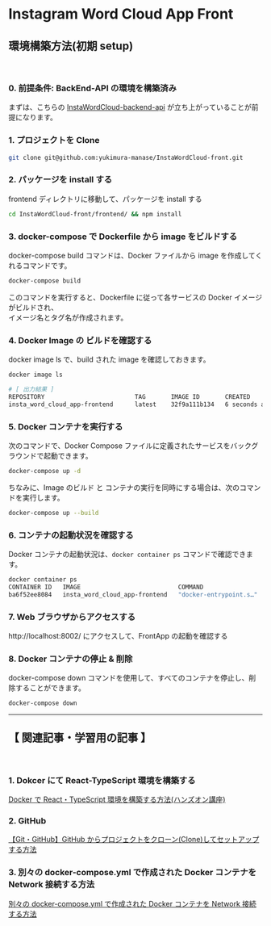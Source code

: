# Instagram Word Cloud App Front

## 環境構築方法(初期 setup)

<br>

### 0. 前提条件: BackEnd-API の環境を構築済み

まずは、こちらの
[InstaWordCloud-backend-api](https://github.com/yukimura-manase/InstaWordCloud-backend-api)
が立ち上がっていることが前提になります。
<br>

### 1. プロジェクトを Clone

```bash
git clone git@github.com:yukimura-manase/InstaWordCloud-front.git
```

### 2. パッケージを install する

frontend ディレクトリに移動して、パッケージを install する

```bash
cd InstaWordCloud-front/frontend/ && npm install
```

### 3. docker-compose で Dockerfile から image をビルドする

docker-compose build コマンドは、Docker ファイルから image を作成してくれるコマンドです。

```bash
docker-compose build
```

このコマンドを実行すると、Dockerfile に従って各サービスの Docker イメージがビルドされ、
<br/>
イメージ名とタグ名が作成されます。

### 4. Docker Image の ビルドを確認する

docker image ls で、build された image を確認しておきます。

```bash
docker image ls

# [ 出力結果 ]
REPOSITORY                         TAG       IMAGE ID       CREATED         SIZE
insta_word_cloud_app-frontend      latest    32f9a111b134   6 seconds ago   173MB
```

### 5. Docker コンテナを実行する

次のコマンドで、Docker Compose ファイルに定義されたサービスをバックグラウンドで起動できます。

```bash
docker-compose up -d
```

ちなみに、Image のビルド と コンテナの実行を同時にする場合は、次のコマンドを実行します。

```bash
docker-compose up --build
```

### 6. コンテナの起動状況を確認する

Docker コンテナの起動状況は、`docker container ps` コマンドで確認できます。

```bash
docker container ps
CONTAINER ID   IMAGE                           COMMAND                  CREATED          STATUS          PORTS                               NAMES
ba6f52ee8084   insta_word_cloud_app-frontend   "docker-entrypoint.s…"   7 seconds ago    Up 5 seconds    0.0.0.0:8000->3000/tcp              insta_word_cloud_app-frontend-1
```

### 7. Web ブラウザからアクセスする

http://localhost:8002/ にアクセスして、FrontApp の起動を確認する

### 8. Docker コンテナの停止 & 削除

docker-compose down コマンドを使用して、すべてのコンテナを停止し、削除することができます。

```bash
docker-compose down
```

---

## 【 関連記事・学習用の記事 】

<br>

### 1. Dokcer にて React-TypeScript 環境を構築する

[Docker で React・TypeScript 環境を構築する方法(ハンズオン講座)](https://masanyon.com/docker-react-typescript-env/)

### 2. GitHub

[【Git・GitHub】GitHub からプロジェクトをクローン(Clone)してセットアップする方法](https://masanyon.com/git-github-project-clone-setup/)

### 3. 別々の docker-compose.yml で作成された Docker コンテナを Network 接続する方法

[別々の docker-compose.yml で作成された Docker コンテナを Network 接続する方法](https://masanyon.com/docker-docker-compose-yml-container-network-share/)
